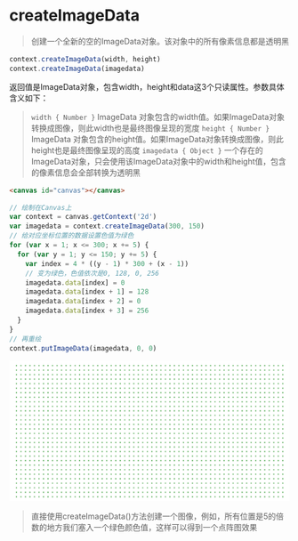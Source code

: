 # createImageData

> 创建一个全新的空的ImageData对象。该对象中的所有像素信息都是透明黑

```js
context.createImageData(width, height)
context.createImageData(imagedata)
```

返回值是ImageData对象，包含width，height和data这3个只读属性。参数具体含义如下：

> `width { Number }` ImageData 对象包含的width值。如果ImageData对象转换成图像，则此width也是最终图像呈现的宽度
> `height { Number }` ImageData 对象包含的height值。如果ImageData对象转换成图像，则此height也是最终图像呈现的高度
> `imagedata { Object }` 一个存在的ImageData对象，只会使用该ImageData对象中的width和height值，包含的像素信息会全部转换为透明黑

```html
<canvas id="canvas"></canvas>
```

```js
// 绘制在Canvas上
var context = canvas.getContext('2d')
var imagedata = context.createImageData(300, 150)
// 给对应坐标位置的数据设置色值为绿色
for (var x = 1; x <= 300; x += 5) {
  for (var y = 1; y <= 150; y += 5) {
    var index = 4 * ((y - 1) * 300 + (x - 1))
    // 变为绿色，色值依次是0, 128, 0, 256
    imagedata.data[index] = 0
    imagedata.data[index + 1] = 128
    imagedata.data[index + 2] = 0
    imagedata.data[index + 3] = 256
  }
}
// 再重绘
context.putImageData(imagedata, 0, 0)
```

![](/__assets__/img/2022-02-15-11-09-10.png)

> 直接使用createImageData()方法创建一个图像，例如，所有位置是5的倍数的地方我们塞入一个绿色颜色值，这样可以得到一个点阵图效果
